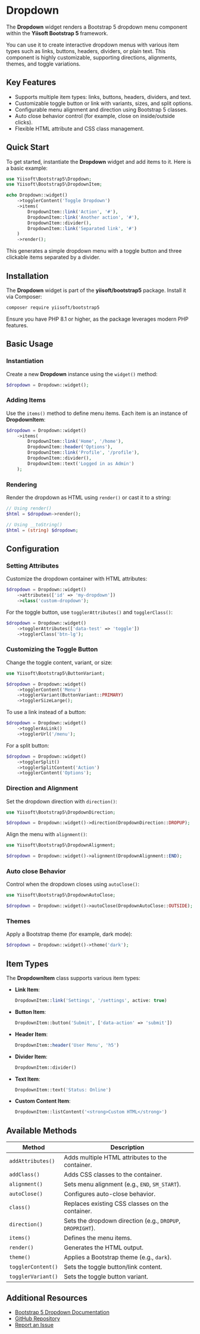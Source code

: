 # Dropdown

The **Dropdown** widget renders a Bootstrap 5 dropdown menu component within the **Yiisoft Bootstrap 5** framework.

You can use it to create interactive dropdown menus with various item types such as links, buttons, headers, dividers,
or plain text. This component is highly customizable, supporting directions, alignments, themes, and toggle variations.

## Key Features
- Supports multiple item types: links, buttons, headers, dividers, and text.
- Customizable toggle button or link with variants, sizes, and split options.
- Configurable menu alignment and direction using Bootstrap 5 classes.
- Auto close behavior control (for example, close on inside/outside clicks).
- Flexible HTML attribute and CSS class management.

## Quick Start
To get started, instantiate the **Dropdown** widget and add items to it. Here is a basic example:

```php
use Yiisoft\Bootstrap5\Dropdown;
use Yiisoft\Bootstrap5\DropdownItem;

echo Dropdown::widget()
    ->togglerContent('Toggle Dropdown')
    ->items(
        DropdownItem::link('Action', '#'),
        DropdownItem::link('Another action', '#'),
        DropdownItem::divider(),
        DropdownItem::link('Separated link', '#')
    )
    ->render();
```

This generates a simple dropdown menu with a toggle button and three clickable items separated by a divider.

## Installation
The **Dropdown** widget is part of the **yiisoft/bootstrap5** package. Install it via Composer:

```bash
composer require yiisoft/bootstrap5
```

Ensure you have PHP 8.1 or higher, as the package leverages modern PHP features.

## Basic Usage

### Instantiation
Create a new **Dropdown** instance using the `widget()` method:

```php
$dropdown = Dropdown::widget();
```

### Adding Items
Use the `items()` method to define menu items. Each item is an instance of **DropdownItem**:

```php
$dropdown = Dropdown::widget()
    ->items(
        DropdownItem::link('Home', '/home'),
        DropdownItem::header('Options'),
        DropdownItem::link('Profile', '/profile'),
        DropdownItem::divider(),
        DropdownItem::text('Logged in as Admin')
    );
```

### Rendering
Render the dropdown as HTML using `render()` or cast it to a string:

```php
// Using render()
$html = $dropdown->render();

// Using __toString()
$html = (string) $dropdown;
```

## Configuration

### Setting Attributes
Customize the dropdown container with HTML attributes:

```php
$dropdown = Dropdown::widget()
    ->attributes(['id' => 'my-dropdown'])
    ->class('custom-dropdown');
```

For the toggle button, use `togglerAttributes()` and `togglerClass()`:

```php
$dropdown = Dropdown::widget()
    ->togglerAttributes(['data-test' => 'toggle'])
    ->togglerClass('btn-lg');
```

### Customizing the Toggle Button
Change the toggle content, variant, or size:

```php
use Yiisoft\Bootstrap5\ButtonVariant;

$dropdown = Dropdown::widget()
    ->togglerContent('Menu')
    ->togglerVariant(ButtonVariant::PRIMARY)
    ->togglerSizeLarge();
```

To use a link instead of a button:

```php
$dropdown = Dropdown::widget()
    ->togglerAsLink()
    ->togglerUrl('/menu');
```

For a split button:

```php
$dropdown = Dropdown::widget()
    ->togglerSplit()
    ->togglerSplitContent('Action')
    ->togglerContent('Options');
```

### Direction and Alignment
Set the dropdown direction with `direction()`:

```php
use Yiisoft\Bootstrap5\DropdownDirection;

$dropdown = Dropdown::widget()->direction(DropdownDirection::DROPUP);
```

Align the menu with `alignment()`:

```php
use Yiisoft\Bootstrap5\DropdownAlignment;

$dropdown = Dropdown::widget()->alignment(DropdownAlignment::END);
```

### Auto close Behavior
Control when the dropdown closes using `autoClose()`:

```php
use Yiisoft\Bootstrap5\DropdownAutoClose;

$dropdown = Dropdown::widget()->autoClose(DropdownAutoClose::OUTSIDE);
```

### Themes
Apply a Bootstrap theme (for example, dark mode):

```php
$dropdown = Dropdown::widget()->theme('dark');
```

## Item Types
The **DropdownItem** class supports various item types:

- **Link Item**:
  ```php
  DropdownItem::link('Settings', '/settings', active: true)
  ```
- **Button Item**:
  ```php
  DropdownItem::button('Submit', ['data-action' => 'submit'])
  ```
- **Header Item**:
  ```php
  DropdownItem::header('User Menu', 'h5')
  ```
- **Divider Item**:
  ```php
  DropdownItem::divider()
  ```
- **Text Item**:
  ```php
  DropdownItem::text('Status: Online')
  ```
- **Custom Content Item**:
  ```php
  DropdownItem::listContent('<strong>Custom HTML</strong>')
  ```

## Available Methods

| Method             | Description                                                |
|--------------------|------------------------------------------------------------|
| `addAttributes()`  | Adds multiple HTML attributes to the container.            |
| `addClass()`       | Adds CSS classes to the container.                         |
| `alignment()`      | Sets menu alignment (e.g., `END`, `SM_START`).             |
| `autoClose()`      | Configures auto-close behavior.                            |
| `class()`          | Replaces existing CSS classes on the container.            |
| `direction()`      | Sets the dropdown direction (e.g., `DROPUP`, `DROPRIGHT`). |
| `items()`          | Defines the menu items.                                    |
| `render()`         | Generates the HTML output.                                 |
| `theme()`          | Applies a Bootstrap theme (e.g., `dark`).                  |
| `togglerContent()` | Sets the toggle button/link content.                       |
| `togglerVariant()` | Sets the toggle button variant.                            |

## Additional Resources
- [Bootstrap 5 Dropdown Documentation](https://getbootstrap.com/docs/5.3/components/dropdowns/)
- [GitHub Repository](https://github.com/yiisoft/bootstrap5)
- [Report an Issue](https://github.com/yiisoft/bootstrap5/issues)


